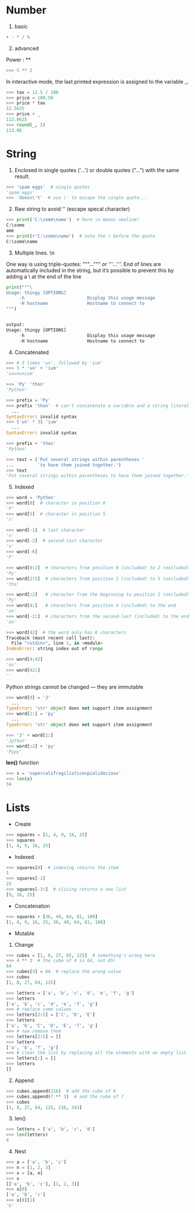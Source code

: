 # Number

1. basic

``` Python
+ - * / %
```

2. advanced

Power : **
``` Python
>>> 5 ** 2
```

In interactive mode, the last printed expression is assigned to the variable _.

``` Python
>>> tax = 12.5 / 100
>>> price = 100.50
>>> price * tax
12.5625
>>> price + _
113.0625
>>> round(_, 2)
113.06
```

# String
1. Enclosed in single quotes ('...') or double quotes ("...") with the same result.

``` Python
>>> 'spam eggs'  # single quotes
'spam eggs'
>>> 'doesn\'t'  # use \' to escape the single quote...
```

2. Raw string to avoid '\' (escape specal character)

``` Python
>>> print('C:\some\name')  # here \n means newline!
C:\some
ame
>>> print(r'C:\some\name')  # note the r before the quote
C:\some\name
```

3. Multiple lines. \n

One way is using triple-quotes: """...""" or '''...'''. End of lines are automatically included in the string, but it’s possible to prevent this by adding a \ at the end of the line

``` Python
print("""\
Usage: thingy [OPTIONS]
     -h                        Display this usage message
     -H hostname               Hostname to connect to
""")


output:
Usage: thingy [OPTIONS]
     -h                        Display this usage message
     -H hostname               Hostname to connect to
```


4. Concatenated

```Python
>>> # 3 times 'un', followed by 'ium'
>>> 3 * 'un' + 'ium'
'unununium'

>>> 'Py' 'thon'
'Python'

>>> prefix = 'Py'
>>> prefix 'thon'  # can't concatenate a variable and a string literal
  ...
SyntaxError: invalid syntax
>>> ('un' * 3) 'ium'
  ...
SyntaxError: invalid syntax

>>> prefix + 'thon'
'Python'

>>> text = ('Put several strings within parentheses '
...         'to have them joined together.')
>>> text
'Put several strings within parentheses to have them joined together.'
```

5. Indexed

``` Python
>>> word = 'Python'
>>> word[0]  # character in position 0
'P'
>>> word[5]  # character in position 5
'n'

>>> word[-1]  # last character
'n'
>>> word[-2]  # second-last character
'o'
>>> word[-6]
'P'

>>> word[0:2]  # characters from position 0 (included) to 2 (excluded)
'Py'
>>> word[2:5]  # characters from position 2 (included) to 5 (excluded)
'tho'

>>> word[:2]   # character from the beginning to position 2 (excluded)
'Py'
>>> word[4:]   # characters from position 4 (included) to the end
'on'
>>> word[-2:]  # characters from the second-last (included) to the end
'on'

>>> word[42]  # the word only has 6 characters
Traceback (most recent call last):
  File "<stdin>", line 1, in <module>
IndexError: string index out of range

>>> word[4:42]
'on'
>>> word[42:]
''
```

Python strings cannot be changed — they are immutable

``` Python
>>> word[0] = 'J'
  ...
TypeError: 'str' object does not support item assignment
>>> word[2:] = 'py'
  ...
TypeError: 'str' object does not support item assignment

>>> 'J' + word[1:]
'Jython'
>>> word[:2] + 'py'
'Pypy'
```

**len()** function
``` Python
>>> s = 'supercalifragilisticexpialidocious'
>>> len(s)
34
```

# Lists

* Create

```Python
>>> squares = [1, 4, 9, 16, 25]
>>> squares
[1, 4, 9, 16, 25]
```

* Indexed

```Python
>>> squares[0]  # indexing returns the item
1
>>> squares[-1]
25
>>> squares[-3:]  # slicing returns a new list
[9, 16, 25]
```

* Concatenation
``` Python
>>> squares + [36, 49, 64, 81, 100]
[1, 4, 9, 16, 25, 36, 49, 64, 81, 100]
```

* Mutable

1. Change

``` Python
>>> cubes = [1, 8, 27, 65, 125]  # something's wrong here
>>> 4 ** 3  # the cube of 4 is 64, not 65!
64
>>> cubes[3] = 64  # replace the wrong value
>>> cubes
[1, 8, 27, 64, 125]

>>> letters = ['a', 'b', 'c', 'd', 'e', 'f', 'g']
>>> letters
['a', 'b', 'c', 'd', 'e', 'f', 'g']
>>> # replace some values
>>> letters[2:5] = ['C', 'D', 'E']
>>> letters
['a', 'b', 'C', 'D', 'E', 'f', 'g']
>>> # now remove them
>>> letters[2:5] = []
>>> letters
['a', 'b', 'f', 'g']
>>> # clear the list by replacing all the elements with an empty list
>>> letters[:] = []
>>> letters
[]
```

2. Append

``` Python
>>> cubes.append(216)  # add the cube of 6
>>> cubes.append(7 ** 3)  # and the cube of 7
>>> cubes
[1, 8, 27, 64, 125, 216, 343]
```

3. len()

``` Python
>>> letters = ['a', 'b', 'c', 'd']
>>> len(letters)
4
```

4. Nest

``` Python
>>> a = ['a', 'b', 'c']
>>> n = [1, 2, 3]
>>> x = [a, n]
>>> x
[['a', 'b', 'c'], [1, 2, 3]]
>>> x[0]
['a', 'b', 'c']
>>> x[0][1]
'b'
```